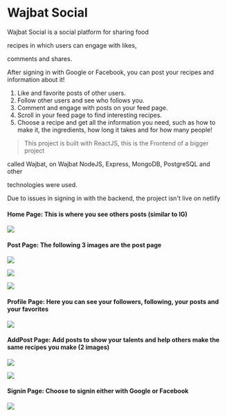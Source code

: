 # Wajbat Social  

Wajbat Social is a social platform for sharing food 

recipes in which users can engage with likes, 

comments and shares. 

After signing in with Google or Facebook, you can post your recipes and information about it!

1. Like and favorite posts of other users.
2. Follow other users and see who follows you.
3. Comment and engage with posts on your feed page.
4. Scroll in your feed page to find interesting recipes.
5. Choose a recipe and get all the information you need, such as how to make it, the ingredients, how long it takes and for how many people!

>This project is built with ReactJS, this is the Frontend of a bigger project 

called Wajbat, on Wajbat NodeJS, Express, MongoDB, PostgreSQL and other 

technologies were used.

Due to issues in signing in with the backend, the project isn't live on netlify

#### Home Page: This is where you see others posts (similar to IG)
![](https://i.imgur.com/GpBx5l7.png)

#### Post Page: The following 3 images are the post page
![](https://i.imgur.com/FAsnzCB.png)

![](https://i.imgur.com/POyNlxk.png)

![](https://i.imgur.com/XiTd2vc.png)

#### Profile Page: Here you can see your followers, following, your posts and your favorites
![](https://i.imgur.com/b7ApxMG.png)

#### AddPost Page: Add posts to show your talents and help others make the same recipes you make (2 images)
![](https://i.imgur.com/VBiSX9M.png)

![](https://i.imgur.com/Z2DaQYG.png)

#### Signin Page: Choose to signin either with Google or Facebook
![](https://i.imgur.com/CBkrcOM.png)

